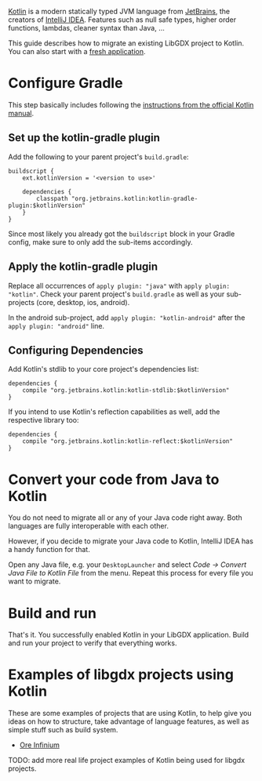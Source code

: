 [Kotlin](https://kotlinlang.org) is a modern statically typed JVM language from [JetBrains](https://www.jetbrains.com), the creators of [IntelliJ IDEA](https://www.jetbrains.com/idea/). Features such as null safe types, higher order functions, lambdas, cleaner syntax than Java, ...

This guide describes how to migrate an existing LibGDX project to Kotlin. You can also start with a [fresh application](https://github.com/libgdx/libgdx/wiki/Project-Setup-Gradle).

# Configure Gradle

This step basically includes following the [instructions from the official Kotlin manual](https://kotlinlang.org/docs/reference/using-gradle.html).

## Set up the kotlin-gradle plugin

Add the following to your parent project's `build.gradle`:

    buildscript {
        ext.kotlinVersion = '<version to use>'

        dependencies {
            classpath "org.jetbrains.kotlin:kotlin-gradle-plugin:$kotlinVersion"
        }
    }

Since most likely you already got the `buildscript` block in your Gradle config, make sure to only add the sub-items accordingly.

## Apply the kotlin-gradle plugin

Replace all occurrences of `apply plugin: "java"` with `apply plugin: "kotlin"`. Check your parent project's `build.gradle` as well as your sub-projects (core, desktop, ios, android).

In the android sub-project, add `apply plugin: "kotlin-android"` after the `apply plugin: "android"` line.

## Configuring Dependencies

Add Kotlin's stdlib to your core project's dependencies list:

    dependencies {
        compile "org.jetbrains.kotlin:kotlin-stdlib:$kotlinVersion"
    }

If you intend to use Kotlin's reflection capabilities as well, add the respective library too:

    dependencies {
        compile "org.jetbrains.kotlin:kotlin-reflect:$kotlinVersion"
    }

# Convert your code from Java to Kotlin

You do not need to migrate all or any of your Java code right away. Both languages are fully interoperable with each other.

However, if you decide to migrate your Java code to Kotlin, IntelliJ IDEA has a handy function for that.

Open any Java file, e.g. your `DesktopLauncher` and select _Code -> Convert Java File to Kotlin File_ from the menu. Repeat this process for every file you want to migrate.

# Build and run

That's it. You successfully enabled Kotlin in your LibGDX application. Build and run your project to verify that everything works.

# Examples of libgdx projects using Kotlin
These are some examples of projects that are using Kotlin, to help give you ideas on how to structure, take advantage of language features, as well as simple stuff such as build system.

* [Ore Infinium](https://github.com/sreich/ore-infinium)

TODO: add more real life project examples of Kotlin being used for libgdx projects.